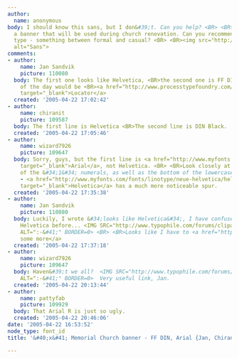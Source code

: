 ```yaml
---
author:
  name: anonymous
body: I should know this sans, but I don&#39;t. Can you help? <BR> <BR>This is for
  a banner that will be used during church renovation. Can you recommend another sans
  type - something between formal and casual? <BR> <BR><img src="http://www.typophile.com/forums/messages/83/70518.gif"
  alt="Sans">
comments:
- author:
    name: Jan Sandvik
    picture: 110080
  body: The first one looks like Helvetica, <BR>the second one is FF DIN <BR> <BR>Suggestion
    of the day would be <BR><a href="http://www.processtypefoundry.com/typefaces/locator/index.html"
    target="_blank">Locator</a>
  created: '2005-04-22 17:02:42'
- author:
    name: chiranit
    picture: 109587
  body: The first line is Helvetica <BR>The second line is DIN Black.
  created: '2005-04-22 17:05:46'
- author:
    name: wizard7926
    picture: 109647
  body: Sorry, guys, but the first line is <a href="http://www.myfonts.com/fonts/microsoft/arial/arial/testdrive.html?s=Every+Sunday+at+11%3A00AM&amp;p=48"
    target="_blank">Arial</a>, not Helvetica. <BR> <BR>Look closely at the differences
    of the &#34;1&#34; numerals, as well as the bottom of the lowercase &#34;a&#34;
    - <a href="http://www.myfonts.com/fonts/linotype/neue-helvetica/helvetica-55-roman/testdrive.html?s=Every+Sunday+at+11%3A00AM&amp;p=48"
    target="_blank">Helvetica</a> has a much more noticeable spur.
  created: '2005-04-22 17:35:38'
- author:
    name: Jan Sandvik
    picture: 110080
  body: Luckily, I wrote &#34;looks like Helvetica&#34;, I have confused Arial with
    Helvetica before... <IMG SRC="http://www.typophile.com/forums/clipart/happy.gif"
    ALT=":-&#41;" BORDER=0> <BR> <BR>Looks like I have to <a href="http://www.ms-studio.com/articlesarialsid.html">study
    some more</a>
  created: '2005-04-22 17:37:18'
- author:
    name: wizard7926
    picture: 109647
  body: Haven&#39;t we all?  <IMG SRC="http://www.typophile.com/forums/clipart/happy.gif"
    ALT=":-&#41;" BORDER=0>  Very useful link, Jan.
  created: '2005-04-22 20:13:44'
- author:
    name: pattyfab
    picture: 109929
  body: That Arial R is just so ugly.
  created: '2005-04-22 20:46:06'
date: '2005-04-22 16:53:52'
node_type: font_id
title: '&#40;x&#41; Memorial Church banner - FF DIN, Arial {Jan, Chiranit, Ryan}'

---
```

